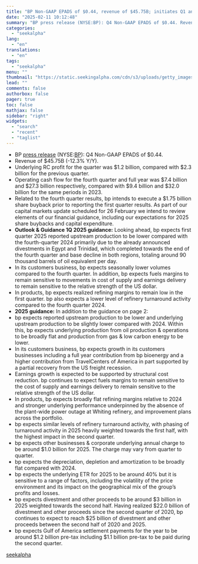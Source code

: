 ```yaml
---
title: "BP Non-GAAP EPADS of $0.44, revenue of $45.75B; initiates Q1 and FY25 outlook"
date: "2025-02-11 10:12:48"
summary: "BP press release (NYSE:BP): Q4 Non-GAAP EPADS of $0.44. Revenue of $45.75B (-12.3% Y/Y). Underlying RC profit for the quarter was $1.2 billion, compared with $2.3 billion for the previous quarter. Operating cash flow for the fourth quarter and full year was $7.4 billion and $27.3 billion respectively, compared with..."
categories:
  - "seekalpha"
lang:
  - "en"
translations:
  - "en"
tags:
  - "seekalpha"
menu: ""
thumbnail: "https://static.seekingalpha.com/cdn/s3/uploads/getty_images/2157659881/image_2157659881.jpg"
lead: ""
comments: false
authorbox: false
pager: true
toc: false
mathjax: false
sidebar: "right"
widgets:
  - "search"
  - "recent"
  - "taglist"
---
```


* BP [press release](https://www.bp.com/content/dam/bp/business-sites/en/global/corporate/pdfs/investors/bp-fourth-quarter-2024-results.pdf) (NYSE:[BP](https://seekingalpha.com/symbol/BP "BP p.l.c.")): Q4 Non-GAAP EPADS of $0.44.
* Revenue of $45.75B (-12.3% Y/Y).
* Underlying RC profit for the quarter was $1.2 billion, compared with $2.3 billion for the previous quarter.
* Operating cash flow for the fourth quarter and full year was $7.4 billion and $27.3 billion respectively, compared with $9.4 billion and $32.0 billion for the same periods in 2023.
* Related to the fourth quarter results, bp intends to execute a $1.75 billion share buyback prior to reporting the first quarter results. As part of our capital markets update scheduled for 26 February we intend to review elements of our financial guidance, including our expectations for 2025 share buybacks and capital expenditure.
* **Outlook & Guidance 1Q 2025 guidance:** Looking ahead, bp expects first quarter 2025 reported upstream production to be lower compared with the fourth-quarter 2024 primarily due to the already announced divestments in Egypt and Trinidad, which completed towards the end of the fourth quarter and base decline in both regions, totaling around 90 thousand barrels of oil equivalent per day.
* In its customers business, bp expects seasonally lower volumes compared to the fourth quarter. In addition, bp expects fuels margins to remain sensitive to movements in cost of supply and earnings delivery to remain sensitive to the relative strength of the US dollar.
* In products, bp expects realized refining margins to remain low in the first quarter. bp also expects a lower level of refinery turnaround activity compared to the fourth quarter 2024.
* **2025 guidance:** In addition to the guidance on page 2:
* bp expects reported upstream production to be lower and underlying upstream production to be slightly lower compared with 2024. Within this, bp expects underlying production from oil production & operations to be broadly flat and production from gas & low carbon energy to be lower.
* In its customers business, bp expects growth in its customers businesses including a full year contribution from bp bioenergy and a higher contribution from TravelCenters of America in part supported by a partial recovery from the US freight recession.
* Earnings growth is expected to be supported by structural cost reduction. bp continues to expect fuels margins to remain sensitive to the cost of supply and earnings delivery to remain sensitive to the relative strength of the US dollar.
* In products, bp expects broadly flat refining margins relative to 2024 and stronger underlying performance underpinned by the absence of the plant-wide power outage at Whiting refinery, and improvement plans across the portfolio.
* bp expects similar levels of refinery turnaround activity, with phasing of turnaround activity in 2025 heavily weighted towards the first half, with the highest impact in the second quarter.
* bp expects other businesses & corporate underlying annual charge to be around $1.0 billion for 2025. The charge may vary from quarter to quarter.
* bp expects the depreciation, depletion and amortization to be broadly flat compared with 2024.
* bp expects the underlying ETR for 2025 to be around 40% but it is sensitive to a range of factors, including the volatility of the price environment and its impact on the geographical mix of the group’s profits and losses.
* bp expects divestment and other proceeds to be around $3 billion in 2025 weighted towards the second half. Having realized $22.0 billion of divestment and other proceeds since the second quarter of 2020, bp continues to expect to reach $25 billion of divestment and other proceeds between the second half of 2020 and 2025.
* bp expects Gulf of America settlement payments for the year to be around $1.2 billion pre-tax including $1.1 billion pre-tax to be paid during the second quarter.

[seekalpha](https://seekingalpha.com/news/4405912-bp-non-gaap-epads-of-044-revenue-of-4575b-initiates-q1-and-fy25-outlook)
